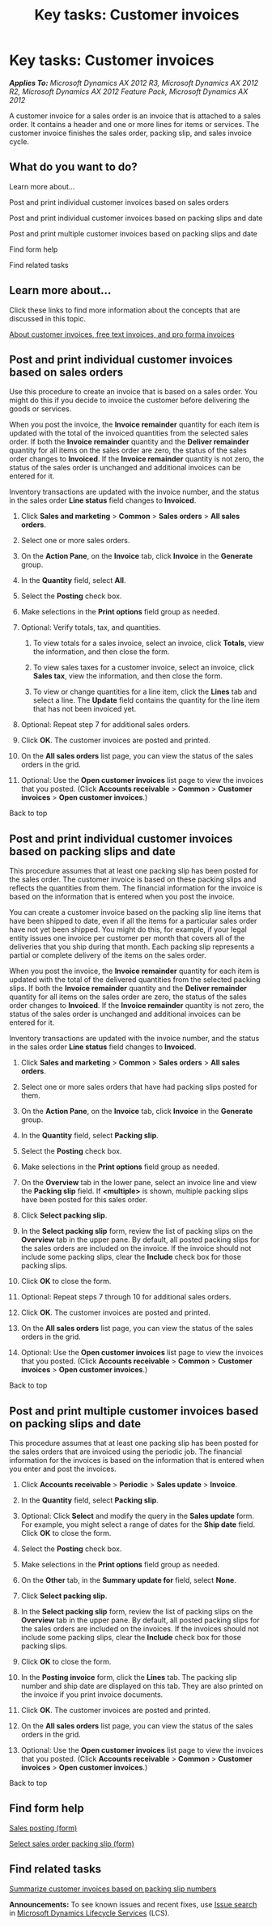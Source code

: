﻿---
title: 'Key tasks: Customer invoices'
TOCTitle: 'Key tasks: Customer invoices'
ms:assetid: 284a30a9-ca94-4beb-b661-c4f13ab3a278
ms:mtpsurl: https://technet.microsoft.com/en-us/library/Hh208491(v=AX.60)
ms:contentKeyID: 36056215
ms.date: 04/18/2014
mtps_version: v=AX.60
f1_keywords:
- accounts receivable
- bill
- billing
- bills
- customer invoice
- customer invoices
- sales invoice
- sales invoices
- sales order invoice
- sales order invoices
---

# Key tasks: Customer invoices 


_**Applies To:** Microsoft Dynamics AX 2012 R3, Microsoft Dynamics AX 2012 R2, Microsoft Dynamics AX 2012 Feature Pack, Microsoft Dynamics AX 2012_

A customer invoice for a sales order is an invoice that is attached to a sales order. It contains a header and one or more lines for items or services. The customer invoice finishes the sales order, packing slip, and sales invoice cycle.

## What do you want to do?

Learn more about...

Post and print individual customer invoices based on sales orders

Post and print individual customer invoices based on packing slips and date

Post and print multiple customer invoices based on packing slips and date

Find form help

Find related tasks

## Learn more about...

Click these links to find more information about the concepts that are discussed in this topic.

[About customer invoices, free text invoices, and pro forma invoices](about-customer-invoices-free-text-invoices-and-pro-forma-invoices.md)

## Post and print individual customer invoices based on sales orders

Use this procedure to create an invoice that is based on a sales order. You might do this if you decide to invoice the customer before delivering the goods or services.

When you post the invoice, the **Invoice remainder** quantity for each item is updated with the total of the invoiced quantities from the selected sales order. If both the **Invoice remainder** quantity and the **Deliver remainder** quantity for all items on the sales order are zero, the status of the sales order changes to **Invoiced**. If the **Invoice remainder** quantity is not zero, the status of the sales order is unchanged and additional invoices can be entered for it.

Inventory transactions are updated with the invoice number, and the status in the sales order **Line status** field changes to **Invoiced**.

1.  Click **Sales and marketing** \> **Common** \> **Sales orders** \> **All sales orders**.

2.  Select one or more sales orders.

3.  On the **Action Pane**, on the **Invoice** tab, click **Invoice** in the **Generate** group.

4.  In the **Quantity** field, select **All**.

5.  Select the **Posting** check box.

6.  Make selections in the **Print options** field group as needed.

7.  Optional: Verify totals, tax, and quantities.
    
    1.  To view totals for a sales invoice, select an invoice, click **Totals**, view the information, and then close the form.
    
    2.  To view sales taxes for a customer invoice, select an invoice, click **Sales tax**, view the information, and then close the form.
    
    3.  To view or change quantities for a line item, click the **Lines** tab and select a line. The **Update** field contains the quantity for the line item that has not been invoiced yet.

8.  Optional: Repeat step 7 for additional sales orders.

9.  Click **OK**. The customer invoices are posted and printed.

10. On the **All sales orders** list page, you can view the status of the sales orders in the grid.

11. Optional: Use the **Open customer invoices** list page to view the invoices that you posted. (Click **Accounts receivable** \> **Common** \> **Customer invoices** \> **Open customer invoices**.)

Back to top

## Post and print individual customer invoices based on packing slips and date

This procedure assumes that at least one packing slip has been posted for the sales order. The customer invoice is based on these packing slips and reflects the quantities from them. The financial information for the invoice is based on the information that is entered when you post the invoice.

You can create a customer invoice based on the packing slip line items that have been shipped to date, even if all the items for a particular sales order have not yet been shipped. You might do this, for example, if your legal entity issues one invoice per customer per month that covers all of the deliveries that you ship during that month. Each packing slip represents a partial or complete delivery of the items on the sales order.

When you post the invoice, the **Invoice remainder** quantity for each item is updated with the total of the delivered quantities from the selected packing slips. If both the **Invoice remainder** quantity and the **Deliver remainder** quantity for all items on the sales order are zero, the status of the sales order changes to **Invoiced**. If the **Invoice remainder** quantity is not zero, the status of the sales order is unchanged and additional invoices can be entered for it.

Inventory transactions are updated with the invoice number, and the status in the sales order **Line status** field changes to **Invoiced**.

1.  Click **Sales and marketing** \> **Common** \> **Sales orders** \> **All sales orders**.

2.  Select one or more sales orders that have had packing slips posted for them.

3.  On the **Action Pane**, on the **Invoice** tab, click **Invoice** in the **Generate** group.

4.  In the **Quantity** field, select **Packing slip**.

5.  Select the **Posting** check box.

6.  Make selections in the **Print options** field group as needed.

7.  On the **Overview** tab in the lower pane, select an invoice line and view the **Packing slip** field. If **\<multiple\>** is shown, multiple packing slips have been posted for this sales order.

8.  Click **Select packing slip**.

9.  In the **Select packing slip** form, review the list of packing slips on the **Overview** tab in the upper pane. By default, all posted packing slips for the sales orders are included on the invoice. If the invoice should not include some packing slips, clear the **Include** check box for those packing slips.

10. Click **OK** to close the form.

11. Optional: Repeat steps 7 through 10 for additional sales orders.

12. Click **OK**. The customer invoices are posted and printed.

13. On the **All sales orders** list page, you can view the status of the sales orders in the grid.

14. Optional: Use the **Open customer invoices** list page to view the invoices that you posted. (Click **Accounts receivable** \> **Common** \> **Customer invoices** \> **Open customer invoices**.)

Back to top

## Post and print multiple customer invoices based on packing slips and date

This procedure assumes that at least one packing slip has been posted for the sales orders that are invoiced using the periodic job. The financial information for the invoices is based on the information that is entered when you enter and post the invoices.

1.  Click **Accounts receivable** \> **Periodic** \> **Sales update** \> **Invoice**.

2.  In the **Quantity** field, select **Packing slip**.

3.  Optional: Click **Select** and modify the query in the **Sales update** form. For example, you might select a range of dates for the **Ship date** field. Click **OK** to close the form.

4.  Select the **Posting** check box.

5.  Make selections in the **Print options** field group as needed.

6.  On the **Other** tab, in the **Summary update for** field, select **None**.

7.  Click **Select packing slip**.

8.  In the **Select packing slip** form, review the list of packing slips on the **Overview** tab in the upper pane. By default, all posted packing slips for the sales orders are included on the invoices. If the invoices should not include some packing slips, clear the **Include** check box for those packing slips.

9.  Click **OK** to close the form.

10. In the **Posting invoice** form, click the **Lines** tab. The packing slip number and ship date are displayed on this tab. They are also printed on the invoice if you print invoice documents.

11. Click **OK**. The customer invoices are posted and printed.

12. On the **All sales orders** list page, you can view the status of the sales orders in the grid.

13. Optional: Use the **Open customer invoices** list page to view the invoices that you posted. (Click **Accounts receivable** \> **Common** \> **Customer invoices** \> **Open customer invoices**.)

Back to top

## Find form help

[Sales posting (form)](https://technet.microsoft.com/en-us/library/aa550287\(v=ax.60\))

[Select sales order packing slip (form)](https://technet.microsoft.com/en-us/library/hh580614\(v=ax.60\))

## Find related tasks

[Summarize customer invoices based on packing slip numbers](summarize-customer-invoices-based-on-packing-slip-numbers.md)

  
**Announcements:** To see known issues and recent fixes, use [Issue search](http://go.microsoft.com/fwlink/?linkid=389258) in [Microsoft Dynamics Lifecycle Services](http://go.microsoft.com/fwlink/?linkid=306505) (LCS).


